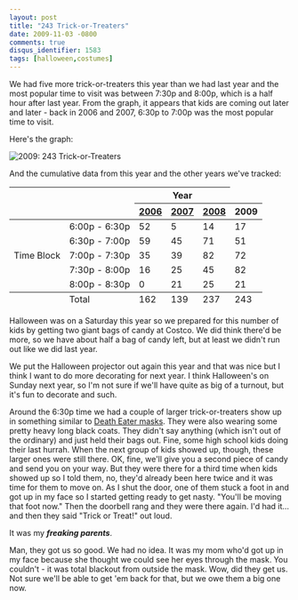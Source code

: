 ```yaml
---
layout: post
title: "243 Trick-or-Treaters"
date: 2009-11-03 -0800
comments: true
disqus_identifier: 1583
tags: [halloween,costumes]
---
```

We had five more trick-or-treaters this year than we had last year and
the most popular time to visit was between 7:30p and 8:00p, which is a
half hour after last year. From the graph, it appears that kids are
coming out later and later - back in 2006 and 2007, 6:30p to 7:00p was
the most popular time to visit.

Here's the graph:

![2009: 243
Trick-or-Treaters](https://hyqi8g.bl3301.livefilestore.com/y2p_XOubhTbuBqx2QRJnyLIre7lw7TCItX6XFW82lOnjZ6GlFdCRcK1toTDbKV8WT3UEZXDpGupBWZbRHspWEUypuTMJeToOFixgwjgfHJ67sc/20091031trickortreaters.png?psid=1)

And the cumulative data from this year and the other years we've
tracked:

<table>
    <thead>
        <tr>
            <th colspan="2" rowspan="2">&nbsp;</th>
            <th colspan="3">Year</th>
        </tr>
        <tr>
            <th><a href="/archive/2006/11/01/162-trick-or-treaters.aspx">2006</a></th>
            <th><a href="/archive/2007/11/01/139-trick-or-treaters.aspx">2007</th>
            <th><a href="/archive/2008/11/03/237-trick-or-treaters.aspx">2008</th>
            <th>2009</th>
        </tr>
    </thead>
    <tbody>
        <tr>
            <td rowspan="5">Time Block</td>
            <td>6:00p - 6:30p</td>
            <td>52</td>
            <td>5</td>
            <td>14</td>
            <td>17</td>
        </tr>
        <tr>
            <td>6:30p - 7:00p</td>
            <td>59</td>
            <td>45</td>
            <td>71</td>
            <td>51</td>
        </tr>
        <tr>
            <td>7:00p - 7:30p</td>
            <td>35</td>
            <td>39</td>
            <td>82</td>
            <td>72</td>
        </tr>
        <tr>
            <td>7:30p - 8:00p</td>
            <td>16</td>
            <td>25</td>
            <td>45</td>
            <td>82</td>
        </tr>
        <tr>
            <td>8:00p - 8:30p</td>
            <td>0</td>
            <td>21</td>
            <td>25</td>
            <td>21</td>
        </tr>
    </tbody>
    <tfoot>
        <tr>
            <td>&nbsp;</td>
            <td>Total</td>
            <td>162</td>
            <td>139</td>
            <td>237</td>
            <td>243</td>
        </tr>
    </tfoot>
</table>

Halloween was on a Saturday this year so we prepared for this number of
kids by getting two giant bags of candy at Costco. We did think there'd
be more, so we have about half a bag of candy left, but at least we
didn't run out like we did last year.

We put the Halloween projector out again this year and that was nice but
I think I want to do more decorating for next year. I think Halloween's
on Sunday next year, so I'm not sure if we'll have quite as big of a
turnout, but it's fun to decorate and such.

Around the 6:30p time we had a couple of larger trick-or-treaters show
up in something similar to [Death Eater
masks](http://www.amazon.com/gp/product/B000UUMXD2?ie=UTF8&tag=mhsvortex&linkCode=as2&camp=1789&creative=390957&creativeASIN=B000UUMXD2).
They were also wearing some pretty heavy long black coats. They didn't
say anything (which isn't out of the ordinary) and just held their bags
out. Fine, some high school kids doing their last hurrah. When the next
group of kids showed up, though, these larger ones were still there. OK,
fine, we'll give you a second piece of candy and send you on your way.
But they were there for a third time when kids showed up so I told them,
no, they'd already been here twice and it was time for them to move on.
As I shut the door, one of them stuck a foot in and got up in my face so
I started getting ready to get nasty. "You'll be moving that foot now."
Then the doorbell rang and they were there again. I'd had it... and then
they said "Trick or Treat!" out loud.

It was my ***freaking parents***.

Man, they got us so good. We had no idea. It was my mom who'd got up in
my face because she thought we could see her eyes through the mask. You
couldn't - it was total blackout from outside the mask. Wow, did they
get us. Not sure we'll be able to get 'em back for that, but we owe them
a big one now.

